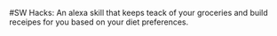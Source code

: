 
#SW Hacks:
An alexa skill that keeps teack of your groceries and build receipes for you based on your diet preferences.
